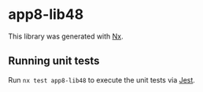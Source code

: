 # app8-lib48

This library was generated with [Nx](https://nx.dev).

## Running unit tests

Run `nx test app8-lib48` to execute the unit tests via [Jest](https://jestjs.io).
